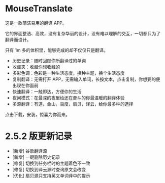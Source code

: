 # MouseTranslate
这是一款简洁易用的翻译 APP。

它的界面整洁、高效，没有复杂华丽的设计，没有难以理解的交互，一切都只为了翻译而设计。

只有 1m 多的体积里，能够完成的却不仅仅只是翻译。

- 历史记录：随时回顾你所翻译过的单词
- 收藏夹：收藏你想收藏的
- 多彩色调：色彩是一种生活态度，换种主题，换个生活态度
- 复制翻译：无需打开 APP，无需输入单词，长按文本，点击复制，你想要的便出现在你面前
- 快速翻译：一触即达，方便你的生活
- 夜间模式：在最深的夜里给还在奋斗的你最温暖的翻译体验
- 多源翻译：有道，金山，百度，扇贝，译云，给你最多种的选择

点击下载，安装，惊喜为你而来。

# 2.5.2 版更新记录
- [新增] 谷歌翻译源
- [新增] 一键删除历史记录
- [修复] 切换到任务栏时的主题着色不一致
- [修复] 切换到译云源时查询原文会改变
- [优化] 扇贝源只支持英文单词译中的提示
